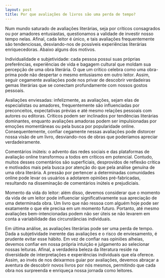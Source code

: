 ```yaml
---
layout: post
title: Por que avaliações de livros são uma perda de tempo?
---
```


Num mundo saturado de avaliações literárias, seja por críticos consagrados ou por amadores entusiastas, questionamos a validade de investir nosso tempo nelas. Afinal, cada leitor é único, e tais avaliações frequentemente são tendenciosas, desviando-nos de possíveis experiências literárias enriquecedoras. Abaixo alguns dos motivos.

Individualidade e subjetividade: cada pessoa possui suas próprias preferências, experiências de vida e bagagem cultural que moldam sua percepção de uma obra literária. O que um crítico celebra como uma obra-prima pode não despertar o mesmo entusiasmo em outro leitor. Assim, seguir cegamente avaliações pode nos privar de descobrir verdadeiras gemas literárias que se conectam profundamente com nossos gostos pessoais.

Avaliações enviesadas: infelizmente, as avaliações, sejam elas de especialistas ou amadores, frequentemente são influenciadas por preconceitos, expectativas prévias e até mesmo relações pessoais com autores ou editoras. Críticos podem ser inclinados por tendências literárias dominantes, enquanto avaliações amadoras podem ser impulsionadas por emoções momentâneas ou pela busca por popularidade online. Consequentemente, confiar cegamente nessas avaliações pode distorcer nossa visão de um livro, desviando-nos de obras que poderíamos apreciar verdadeiramente.

Comentários inúteis: o advento das redes sociais e das plataformas de avaliação online transformou a todos em críticos em potencial. Contudo, muitos desses comentários são superficiais, desprovidos de reflexão crítica e motivados mais pela busca por atenção do que pela análise genuína de uma obra literária. A pressão por pertencer a determinadas comunidades online pode levar os usuários a adotarem opiniões pré-fabricadas, resultando na disseminação de comentários inúteis e prejudiciais.

Momento da vida do leitor: além disso, devemos considerar que o momento da vida de um leitor pode influenciar significativamente sua apreciação de uma determinada obra. Um livro que não ressoa com alguém hoje pode ser exatamente o que ele precisa em um momento futuro. Portanto, até mesmo avaliações bem-intencionadas podem não ser úteis se não levarem em conta a variabilidade das circunstâncias individuais.

Em última análise, as avaliações literárias pode ser uma perda de tempo. Dada a subjetividade inerente das avaliações e o risco de enviesamento, é prudente evitar esse hábito. Em vez de confiar nas opiniões alheias, devemos confiar em nossa própria intuição e julgamento ao selecionar nossas leituras. Afinal, a verdadeira beleza da literatura reside na diversidade de interpretações e experiências individuais que ela oferece. Assim, ao invés de nos deixarmos guiar por avaliações, devemos abraçar a aventura de descobrir novos livros por nós mesmos, permitindo que cada obra nos surpreenda e enriqueça nossa jornada como leitores.
